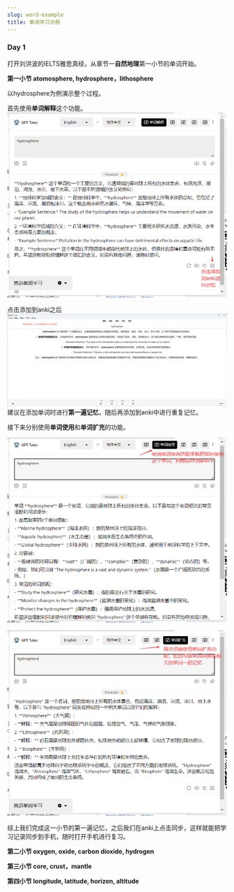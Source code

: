 ```yaml
---
slug: word-example
title: 单词学习示例
---
```


###   Day 1

打开刘洪波的IELTS雅思真经，从章节一**自然地理**第一小节的单词开始。

**第一小节 atomosphere, hydrosphere，lithosphere**

以hydrosphere为例演示整个过程。

首先使用**单词解释**这个功能。
![图片无法显示](english_1.png)

点击添加到anki之后
![图片无法显示](english_2.png)
建议在添加单词时进行**第一遍记忆**，随后再添加到anki中进行重复记忆。

接下来分别使用**单词使用**和**单词扩充**的功能。

![图片无法显示](english_3.png)

![图片无法显示](english_4.png)

综上我们完成这一小节的第一遍记忆，之后我们在anki上点击同步，这样就能把学习记录同步到手机，随时打开手机进行复习。

**第二小节 oxygen, oxide, carbon dioxide, hydrogen**

**第三小节 core, crust，mantle**

**第四小节 longitude, latitude, horizen, altitude**